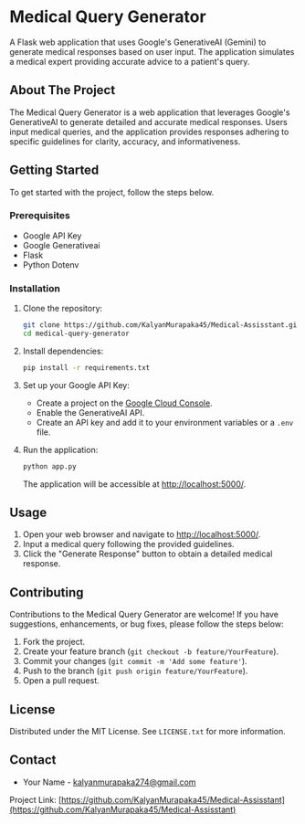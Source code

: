 # Medical Query Generator

A Flask web application that uses Google's GenerativeAI (Gemini) to generate medical responses based on user input. The application simulates a medical expert providing accurate advice to a patient's query.

## About The Project

The Medical Query Generator is a web application that leverages Google's GenerativeAI to generate detailed and accurate medical responses. Users input medical queries, and the application provides responses adhering to specific guidelines for clarity, accuracy, and informativeness.

## Getting Started

To get started with the project, follow the steps below.

### Prerequisites

- Google API Key
- Google Generativeai
- Flask
- Python Dotenv

### Installation

1. Clone the repository:

   ```bash
   git clone https://github.com/KalyanMurapaka45/Medical-Assisstant.git
   cd medical-query-generator
   ```

2. Install dependencies:

   ```bash
   pip install -r requirements.txt
   ```

3. Set up your Google API Key:

   - Create a project on the [Google Cloud Console](https://console.cloud.google.com/).
   - Enable the GenerativeAI API.
   - Create an API key and add it to your environment variables or a `.env` file.

4. Run the application:

   ```bash
   python app.py
   ```

   The application will be accessible at [http://localhost:5000/](http://localhost:5000/).

## Usage

1. Open your web browser and navigate to [http://localhost:5000/](http://localhost:5000/).
2. Input a medical query following the provided guidelines.
3. Click the "Generate Response" button to obtain a detailed medical response.

## Contributing

Contributions to the Medical Query Generator are welcome! If you have suggestions, enhancements, or bug fixes, please follow the steps below:

1. Fork the project.
2. Create your feature branch (`git checkout -b feature/YourFeature`).
3. Commit your changes (`git commit -m 'Add some feature'`).
4. Push to the branch (`git push origin feature/YourFeature`).
5. Open a pull request.

## License

Distributed under the MIT License. See `LICENSE.txt` for more information.

## Contact

- Your Name - [kalyanmurapaka274@gmail.com](mailto:kalyanmurapaka274@gmail.com)

Project Link: [https://github.com/KalyanMurapaka45/Medical-Assisstant](https://github.com/KalyanMurapaka45/Medical-Assisstant)
